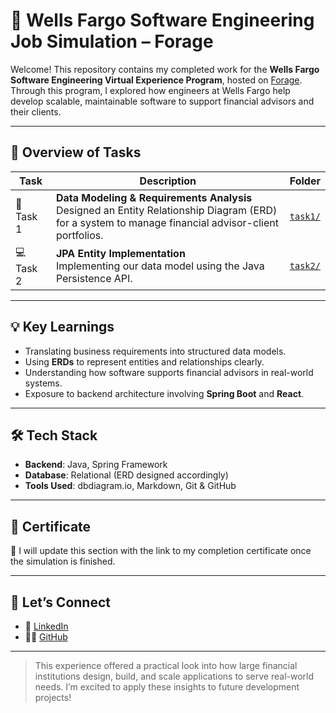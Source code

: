 # 🏦 Wells Fargo Software Engineering Job Simulation – Forage

Welcome! This repository contains my completed work for the **Wells Fargo Software Engineering Virtual Experience Program**, hosted on [Forage](https://www.theforage.com/). Through this program, I explored how engineers at Wells Fargo help develop scalable, maintainable software to support financial advisors and their clients.

---

## 📁 Overview of Tasks

| Task | Description | Folder |
|------|-------------|--------|
| 🧩 Task 1 | **Data Modeling & Requirements Analysis**<br>Designed an Entity Relationship Diagram (ERD) for a system to manage financial advisor-client portfolios. | [`task1/`](./task1/) |
| 💻 Task 2 | **JPA Entity Implementation**<br>Implementing our data model using the Java Persistence API. | [`task2/`](./task2/) |

---

## 💡 Key Learnings

- Translating business requirements into structured data models.
- Using **ERDs** to represent entities and relationships clearly.
- Understanding how software supports financial advisors in real-world systems.
- Exposure to backend architecture involving **Spring Boot** and **React**.

---

## 🛠️ Tech Stack

- **Backend**: Java, Spring Framework
- **Database**: Relational (ERD designed accordingly)
- **Tools Used**: dbdiagram.io, Markdown, Git & GitHub

---

## 📜 Certificate

📝 I will update this section with the link to my completion certificate once the simulation is finished.

---

## 🤝 Let’s Connect

- 💼 [LinkedIn](https://www.linkedin.com/in/pushkar-shinde-636973221/)
- 🧑‍💻 [GitHub](https://github.com/PushkarShinde)

---

> This experience offered a practical look into how large financial institutions design, build, and scale applications to serve real-world needs. I’m excited to apply these insights to future development projects!

